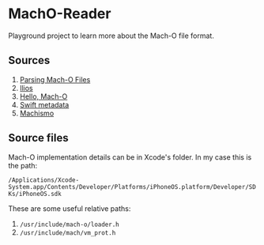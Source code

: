 # MachO-Reader

Playground project to learn more about the Mach-O file format.

## Sources

1. [Parsing Mach-O Files](https://lowlevelbits.org/parsing-mach-o-files/)
2. [llios](https://github.com/qyang-nj/llios)
3. [Hello, Mach-O](https://www.raywenderlich.com/books/advanced-apple-debugging-reverse-engineering/v3.0/chapters/18-hello-mach-o)
4. [Swift metadata](https://knight.sc/reverse%20engineering/2019/07/17/swift-metadata.html)
5. [Machismo](https://github.com/g-Off/Machismo)

## Source files

Mach-O implementation details can be in Xcode's folder. In my case this is the path:

`/Applications/Xcode-System.app/Contents/Developer/Platforms/iPhoneOS.platform/Developer/SDKs/iPhoneOS.sdk`

These are some useful relative paths:
1. `/usr/include/mach-o/loader.h`
2. `/usr/include/mach/vm_prot.h`

